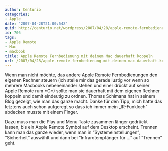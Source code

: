 ```yaml
---
author: Centurio
categories:
- Apple
date: "2007-04-28T21:00:54Z"
guid: http://centurio.net/wordpress/2007/04/28/apple-remote-fernbedienung-mit-deinem-mac-dauerhaft-koppeln/
id: 706
tags:
- Apple Remote
- Mac
- macbook
title: Apple Remote Fernbedienung mit deinem Mac dauerhaft koppeln
url: /2007/04/28/apple-remote-fernbedienung-mit-deinem-mac-dauerhaft-koppeln/
---
```

Wenn man nicht möchte, das andere Apple Remote Fernbedienungen den eigenen Rechner steuern (ìch stelle mir das gerade lustig vor wenn so mehrere Macbooks nebeneinander stehen und einer drückt auf seiner Apple Remote rum \*G\*) sollte man sie dauerhaft mit dem eigenen Rechner koppeln und damit eindeutig zu ordnen. Thomas Schimana hat in seinem Blog gezeigt, wie man das ganze macht. Danke für den Tipp, mich hatte das letztens auch schon aufgeregt so dass ich immer mein &#8222;IR-Funkloch" abdecken musste mit einem Finger.

Dazu muss man die Play und Menu Taste zusammen länger gedrückt lassen, bis ein Apple Remote Symbol auf dem Desktop erscheint. Trennen kann man das ganze wieder, wenn man in “Systemeinstellungen”, “Sicherheit” auswählt und dann bei “Infrarotempfänger für …” auf “Trennen” geht.